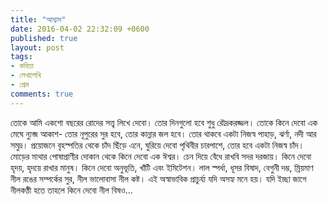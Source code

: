 ```yaml
---
title: "আশ্বাস"
date: 2016-04-02 22:32:09 +0600
published: true
layout: post
tags:
- কবিতা
- লেখালেখি
- প্রেম
comments: true
---
```

তোকে আমি একশো বছরের রোদের সত্ত্ব লিখে দেবো।
তোর দিনগুলো হবে শুধু রৌদ্রকরজ্জল।
তোকে কিনে দেবো এক মেঘে ন্যুব্জ আকাশ-
তোর নূপুরের সুর হবে,
তোর কান্নার জল হবে।
তোর থাকবে একটা নিজস্ব পাহাড়, ঝর্ণা, নদী আর সমুদ্র।
প্রয়োজনে বৃহস্পতির থেকে চাঁদ ছিঁড়ে এনে,
ঘুরিয়ে দেবো পৃথিবীর চারপাশে,
তোর হবে একটা নিজস্ব চাঁদ।
মোড়ের মাথার পোষাপ্রাণীর দোকান থেকে
কিনে দেবো এক ঈশ্বর।
চেন দিয়ে বেঁধে রাখবি সদর দরজায়।
কিনে দেবো হৃদয়, হৃদয়ে রাখার মানুষ।
কিনে দেবো অনুভূতি,
খাঁটি এবং ইমিটেশন।
লাল স্পর্ধা,
ধূসর বিষাদ,
বেগুনী দম্ভ,
ম্রিয়মাণ নীল রঙের সম্পর্কের সুর,
নীল ভালোবাসা
নীল কষ্ট।
এই অস্বাভাবিক প্রাচুর্য্য যদি অসহ্য মনে হয়।
যদি ইচ্ছা জাগে নীলকণ্ঠী হতে
তাহলে কিনে দেবো নীল বিষও...